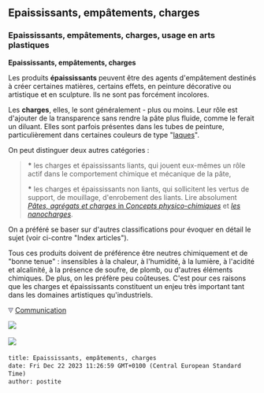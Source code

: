 ## Epaississants, empâtements, charges
### Epaississants, empâtements, charges, usage en arts plastiques
 **Epaississants, empâtements, charges**

Les produits **épaississants** peuvent être des agents d'empâtement destinés à créer certaines matières, certains effets, en peinture décorative ou artistique et en sculpture. Ils ne sont pas forcément incolores.

Les **charges**, elles, le sont généralement - plus ou moins. Leur rôle est d'ajouter de la transparence sans rendre la pâte plus fluide, comme le ferait un diluant. Elles sont parfois présentes dans les tubes de peinture, particulièrement dans certaines couleurs de type "[laques](laques.html)".

On peut distinguer deux autres catégories :

> **\*** les charges et épaississants liants, qui jouent eux-mêmes un rôle actif dans le comportement chimique et mécanique de la pâte,
> 
> **\*** les charges et épaississants non liants, qui sollicitent les vertus de support, de mouillage, d'enrobement des liants. Lire absolument [_Pâtes, agrégats et charges_ in _Concepts physico-chimiques_](pateschargesagreg.html) et _[les nanocharges](hitechnanocharges.html)_.

On a préféré se baser sur d'autres classifications pour évoquer en détail le sujet (voir ci-contre "Index articles").

Tous ces produits doivent de préférence être neutres chimiquement et de "bonne tenue" : insensibles à la chaleur, à l'humidité, à la lumière, à l'acidité et alcalinité, à la présence de soufre, de plomb, ou d'autres éléments chimiques. De plus, on les préfère peu coûteuses. C'est pour ces raisons que les charges et épaississants constituent un enjeu très important tant dans les domaines artistiques qu'industriels.



![](images/flechebas.gif) [Communication](http://www.artrealite.com/annonceurs.htm) 

[![](https://cbonvin.fr/sites/regie.artrealite.com/visuels/campagne1.png)](index-2.html#20131014)

![](https://cbonvin.fr/sites/regie.artrealite.com/visuels/campagne2.png)
```
title: Epaississants, empâtements, charges
date: Fri Dec 22 2023 11:26:59 GMT+0100 (Central European Standard Time)
author: postite
```
